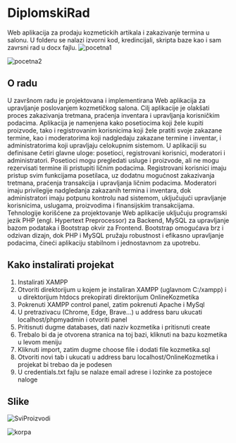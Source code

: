 # DiplomskiRad 
Web aplikacija za prodaju kozmetickih artikala i zakazivanje termina u salonu. U folderu se nalazi izvorni kod, kredincijali, skripta baze kao i sam zavrsni rad u docx fajlu.
![pocetna1](https://github.com/user-attachments/assets/873f88de-3de2-476e-8cae-7af55c9d79a4)

![pocetna2](https://github.com/user-attachments/assets/616e7e31-b45b-4c93-a559-072521239807)

## O radu
U završnom radu je projektovana i implementirana Web aplikacija za upravljanje poslovanjem kozmetičkog salona. Cilj aplikacije je olakšati proces zakazivanja tretmana, praćenja inventara i upravljanja korisničkim podacima. Aplikacija je namenjena kako posetiocima koji žele kupiti proizvode, tako i registrovanim korisnicima koji žele pratiti svoje zakazane termine, kao i moderatorima koji nadgledaju zakazane termine i inventar, i administratorima koji upravljaju celokupnim sistemom. U aplikaciji su definisane četiri glavne uloge: posetioci, registrovani korisnici, moderatori i administratori. Posetioci mogu pregledati usluge i proizvode, ali ne mogu rezervisati termine ili pristupiti ličnim podacima. Registrovani korisnici imaju pristup svim funkcijama posetilaca, uz dodatnu mogućnost zakazivanja tretmana, praćenja transakcija i upravljanja ličnim podacima. Moderatori imaju privilegije nadgledanja zakazanih termina i inventara, dok administratori imaju potpunu kontrolu nad sistemom, uključujući upravljanje korisnicima, uslugama, proizvodima i finansijskim transakcijama. Tehnologije korišćene za projektovanje Web aplikacije uključuju programski jezik PHP (engl. Hypertext Preprocessor) za Backend, MySQL za upravljanje bazom podataka i Bootstrap okvir za Frontend. Bootstrap omogućava brz i odzivan dizajn, dok PHP i MySQL pružaju robustnost i efikasno upravljanje podacima, čineći aplikaciju stabilnom i jednostavnom za upotrebu. 
## Kako instalirati projekat
1. Instalirati XAMPP
2. Otvoriti direktorijum u kojem je instaliran XAMPP (uglavnom C:/xampp) i u direktorijum htdocs prekopirati direktorijum OnlineKozmetika
3. Pokrenuti XAMPP control panel, zatim pokrenuti Apache i MySql
4. U pretrazivacu (Chrome, Edge, Brave...) u address baru ukucati localhost/phpmyadmin i otvoriti panel
5. Pritisnuti dugme databases, dati naziv kozmetika i pritisnuti create
6. Trebalo bi da je otvorena stranica na toj bazi, kliknuti na bazu kozmetika u levom meniju
7. Kliknuti import, zatim dugme choose file i dodati file kozmetika.sql
8. Otvoriti novi tab i ukucati u address baru localhost/OnlineKozmetika i projekat bi trebao da je podesen
9. U credentials.txt fajlu se nalaze email adrese i lozinke za postojece naloge
## Slike
![SviProizvodi](https://github.com/user-attachments/assets/0d16be49-5c8c-4278-991b-514d38028bac)

![korpa](https://github.com/user-attachments/assets/9d621612-8515-4543-98a6-449f1871cc9f)

